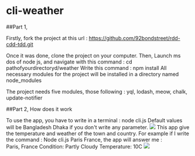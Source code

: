 # cli-weather



##Part 1,

Firstly, fork the project at this url :
https://github.com/92bondstreet/rdd-cdd-tdd.git

Once it was done, clone the project on your computer.
Then, Launch ms dos of node js, and navigate with this command : cd pathofyourdirectoryd/weather
Write this command : npm install
All necessary modules for the project will be installed in a directory named node_modules

The project needs five modules, those following : yql, lodash, meow, chalk, update-notifier

##Part 2, How does it work

To use the app, you have to write in a terminal : node cli.js
Default values will be Bangladesh Dhaka if you don't write any parameter.
![](http://www.zupimages.net/up/17/08/5n8d.png)
This app give the temperature and weather of the town and country.
For example if I write the command : Node cli.js Paris France, the app will answer me :   
Paris, France
Condition: Partly Cloudy
Temperature: 10C
![](http://www.zupimages.net/up/17/08/obfl.png)
